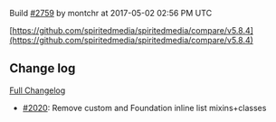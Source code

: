 Build [#2759](https://circleci.com/gh/spiritedmedia/spiritedmedia/2759) by montchr at 2017-05-02 02:56 PM UTC

[https://github.com/spiritedmedia/spiritedmedia/compare/v5.8.4](https://github.com/spiritedmedia/spiritedmedia/compare/v5.8.4)
## Change log
[Full Changelog](https://github.com/spiritedmedia/spiritedmedia/compare/v5.8.3...v5.8.4)

 - [#2020](https://github.com/spiritedmedia/spiritedmedia/pull/2020): Remove custom and Foundation inline list mixins+classes
